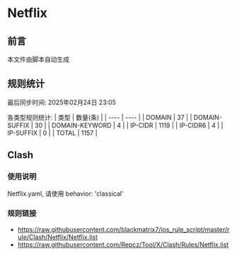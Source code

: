 # Netflix

## 前言
本文件由脚本自动生成

## 规则统计
最后同步时间: 2025年02月24日 23:05

各类型规则统计:
| 类型 | 数量(条)  | 
| ---- | ----  |
| DOMAIN | 37 | 
| DOMAIN-SUFFIX | 30 | 
| DOMAIN-KEYWORD | 4 | 
| IP-CIDR | 1119 | 
| IP-CIDR6 | 4 | 
| IP-SUFFIX | 0 | 
| TOTAL | 1157 | 
## Clash 
### 使用说明 
Netflix.yaml, 请使用 behavior: 'classical' 
### 规则链接 
- https://raw.githubusercontent.com/blackmatrix7/ios_rule_script/master/rule/Clash/Netflix/Netflix.list 
- https://raw.githubusercontent.com/Repcz/Tool/X/Clash/Rules/Netflix.list 
